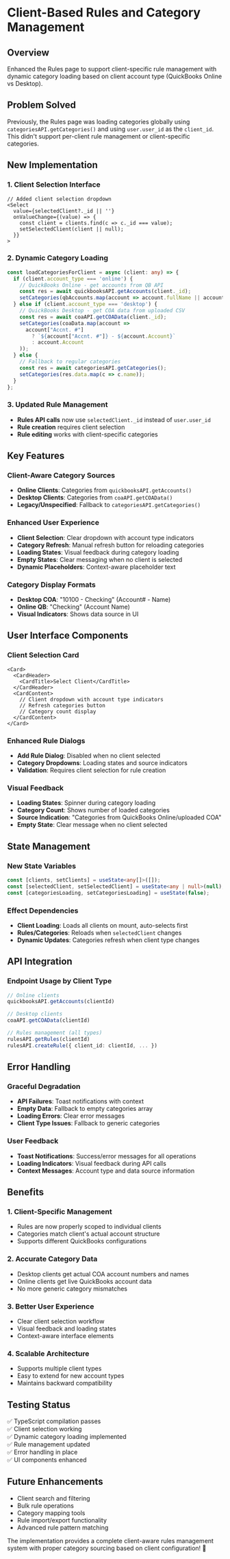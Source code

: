 # Client-Based Rules and Category Management

## Overview
Enhanced the Rules page to support client-specific rule management with dynamic category loading based on client account type (QuickBooks Online vs Desktop).

## Problem Solved
Previously, the Rules page was loading categories globally using `categoriesAPI.getCategories()` and using `user.user_id` as the `client_id`. This didn't support per-client rule management or client-specific categories.

## New Implementation

### 1. Client Selection Interface
```tsx
// Added client selection dropdown
<Select
  value={selectedClient?._id || ''}
  onValueChange={(value) => {
    const client = clients.find(c => c._id === value);
    setSelectedClient(client || null);
  }}
>
```

### 2. Dynamic Category Loading
```typescript
const loadCategoriesForClient = async (client: any) => {
  if (client.account_type === 'online') {
    // QuickBooks Online - get accounts from QB API
    const res = await quickbooksAPI.getAccounts(client._id);
    setCategories(qbAccounts.map(account => account.fullName || account.name));
  } else if (client.account_type === 'desktop') {
    // QuickBooks Desktop - get COA data from uploaded CSV
    const res = await coaAPI.getCOAData(client._id);
    setCategories(coaData.map(account => 
      account["Accnt. #"] 
        ? `${account["Accnt. #"]} - ${account.Account}` 
        : account.Account
    ));
  } else {
    // Fallback to regular categories
    const res = await categoriesAPI.getCategories();
    setCategories(res.data.map(c => c.name));
  }
};
```

### 3. Updated Rule Management
- **Rules API calls** now use `selectedClient._id` instead of `user.user_id`
- **Rule creation** requires client selection
- **Rule editing** works with client-specific categories

## Key Features

### Client-Aware Category Sources
- **Online Clients**: Categories from `quickbooksAPI.getAccounts()`
- **Desktop Clients**: Categories from `coaAPI.getCOAData()` 
- **Legacy/Unspecified**: Fallback to `categoriesAPI.getCategories()`

### Enhanced User Experience
- **Client Selection**: Clear dropdown with account type indicators
- **Category Refresh**: Manual refresh button for reloading categories
- **Loading States**: Visual feedback during category loading
- **Empty States**: Clear messaging when no client is selected
- **Dynamic Placeholders**: Context-aware placeholder text

### Category Display Formats
- **Desktop COA**: "10100 - Checking" (Account# - Name)
- **Online QB**: "Checking" (Account Name)
- **Visual Indicators**: Shows data source in UI

## User Interface Components

### Client Selection Card
```tsx
<Card>
  <CardHeader>
    <CardTitle>Select Client</CardTitle>
  </CardHeader>
  <CardContent>
    // Client dropdown with account type indicators
    // Refresh categories button
    // Category count display
  </CardContent>
</Card>
```

### Enhanced Rule Dialogs
- **Add Rule Dialog**: Disabled when no client selected
- **Category Dropdowns**: Loading states and source indicators
- **Validation**: Requires client selection for rule creation

### Visual Feedback
- **Loading States**: Spinner during category loading
- **Category Count**: Shows number of loaded categories
- **Source Indication**: "Categories from QuickBooks Online/uploaded COA"
- **Empty State**: Clear message when no client selected

## State Management

### New State Variables
```typescript
const [clients, setClients] = useState<any[]>([]);
const [selectedClient, setSelectedClient] = useState<any | null>(null);
const [categoriesLoading, setCategoriesLoading] = useState(false);
```

### Effect Dependencies
- **Client Loading**: Loads all clients on mount, auto-selects first
- **Rules/Categories**: Reloads when `selectedClient` changes
- **Dynamic Updates**: Categories refresh when client type changes

## API Integration

### Endpoint Usage by Client Type
```typescript
// Online clients
quickbooksAPI.getAccounts(clientId)

// Desktop clients  
coaAPI.getCOAData(clientId)

// Rules management (all types)
rulesAPI.getRules(clientId)
rulesAPI.createRule({ client_id: clientId, ... })
```

## Error Handling

### Graceful Degradation
- **API Failures**: Toast notifications with context
- **Empty Data**: Fallback to empty categories array
- **Loading Errors**: Clear error messages
- **Client Type Issues**: Fallback to generic categories

### User Feedback
- **Toast Notifications**: Success/error messages for all operations
- **Loading Indicators**: Visual feedback during API calls
- **Context Messages**: Account type and data source information

## Benefits

### 1. **Client-Specific Management**
- Rules are now properly scoped to individual clients
- Categories match client's actual account structure
- Supports different QuickBooks configurations

### 2. **Accurate Category Data**
- Desktop clients get actual COA account numbers and names
- Online clients get live QuickBooks account data
- No more generic category mismatches

### 3. **Better User Experience**
- Clear client selection workflow
- Visual feedback and loading states
- Context-aware interface elements

### 4. **Scalable Architecture**
- Supports multiple client types
- Easy to extend for new account types
- Maintains backward compatibility

## Testing Status
✅ TypeScript compilation passes  
✅ Client selection working  
✅ Dynamic category loading implemented  
✅ Rule management updated  
✅ Error handling in place  
✅ UI components enhanced  

## Future Enhancements
- Client search and filtering
- Bulk rule operations
- Category mapping tools
- Rule import/export functionality
- Advanced rule pattern matching

The implementation provides a complete client-aware rules management system with proper category sourcing based on client configuration! 🚀
